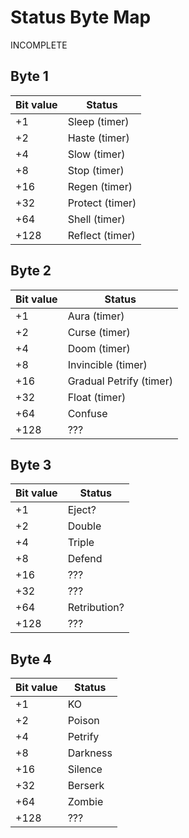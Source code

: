 # Status Byte Map
INCOMPLETE
## Byte 1

|Bit value|Status|
|----|----|
|+1|Sleep (timer)|
|+2|Haste (timer)|
|+4|Slow (timer)|
|+8|Stop (timer)|
|+16|Regen (timer)|
|+32|Protect (timer)|
|+64|Shell (timer)|
|+128|Reflect (timer)|

## Byte 2

|Bit value|Status|
|----|----|
|+1|Aura (timer)|
|+2|Curse (timer)|
|+4|Doom (timer)|
|+8|Invincible (timer)|
|+16|Gradual Petrify (timer)|
|+32|Float (timer)|
|+64|Confuse|
|+128|???|

## Byte 3

|Bit value|Status|
|----|----|
|+1|Eject?|
|+2|Double|
|+4|Triple|
|+8|Defend|
|+16|???|
|+32|???|
|+64|Retribution?|
|+128|???|

## Byte 4

|Bit value|Status|
|----|----|
|+1|KO|
|+2|Poison|
|+4|Petrify|
|+8|Darkness|
|+16|Silence|
|+32|Berserk|
|+64|Zombie|
|+128|???|
